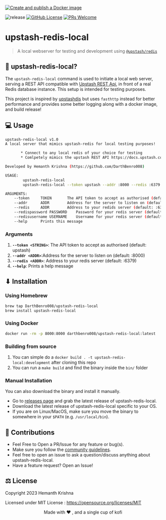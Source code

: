 
[![Create and publish a Docker image](https://github.com/MusifyApp/upstash-redis-local/actions/workflows/publish.yml/badge.svg)](https://github.com/MusifyApp/upstash-redis-local/actions/workflows/publish.yml)

![release](https://img.shields.io/github/v/release/DarthBenro008/upstash-redis-local)
[![GitHub License](https://img.shields.io/github/license/DarthBenro008/upstash-redis-local)](https://github.com/DarthBenro008/upstash-redis-local/blob/master/LICENSE)
[![PRs Welcome](https://img.shields.io/badge/PRs-welcome-brightgreen.svg)](https://github.com/DarthBenro008/upstash-redis-local/issues/new/choose)

# upstash-redis-local

> A local webserver for testing and development using [`@upstash/redis`](https://github.com/upstash/upstash-redis)

## 🤔 upstash-redis-local?

The `upstash-redis-local` command is used to initiate a local web server, serving a REST API compatible with [Upstash REST Api](https://docs.upstash.com/redis/features/restapi), in front of a real Redis database instance. This setup is intended for testing purposes.

This project is inspired by [upstashdis](https://github.com/mna/upstashdis) but uses `fasthttp` instead for better performance and provides some better logging along with a docker image, and build release!

## 💻 Usage

```bash
upstash-redis-local v1.0
A local server that mimics upstash-redis for local testing purposes!

       * Connect to any local redis of your choice for testing
       * Comlpetely mimics the upstash REST API https://docs.upstash.com/redis/features/restapi

Developed by Hemanth Krishna (https://github.com/DarthBenro008)

USAGE:
        upstash-redis-local
        upstash-redis-local --token upstash --addr :8000 --redis :6379

ARGUMENTS:
	--token		TOKEN		The API token to accept as authorised (default: upstash)
	--addr		ADDR		Address for the server to listen on (default: :8000)
	--redis		ADDR		Address to your redids server (default: :6379)
	--redispassword PASSWORD	Password for your redis server (default: "")
	--redisusername USERNAME	Username for your redis server (default: "")
	--help		Prints this message

```

### Arguments

1. **`--token <STRING>`**: The API token to accept as authorised (default: upstash)
2. **`--addr <ADDR>`**:Address for the server to listen on (default: :8000)
3. **`--redis <ADDR>`**: Address to your redis server (default: :6379)
4. **`--help`**: Prints a help message


## ⬇ Installation

### Using Homebrew

```bash
brew tap DarthBenro008/upstash-redis-local
brew install upstash-redis-local
```

### Using Docker

```bash
docker run -rm -p 8000:8000 darthbenro008/upstash-redis-local:latest
```


### Building from source

1. You can simple do a `docker build . -t upstash-redis-local:development` after cloning this repo
2. You can run a `make build` and find the binary inside the `bin/` folder


### Manual Installation

You can also download the binary and install it manually.

- Go to [releases page](https://github.com/DarthBenro008/upstash-redis-local/releases) and grab the latest release of upstash-redis-local.
- Download the latest release of upstash-redis-local specific to your OS.
- If you are on Linux/MacOS, make sure you move the binary to somewhere in your `$PATH` (e.g. `/usr/local/bin`).


## 🤝 Contributions

- Feel Free to Open a PR/Issue for any feature or bug(s).
- Make sure you follow the [community guidelines](https://docs.github.com/en/github/site-policy/github-community-guidelines).
- Feel free to open an issue to ask a question/discuss anything about upstash-redis-local.
- Have a feature request? Open an Issue!


## ⚖ License

Copyright 2023 Hemanth Krishna

Licensed under MIT License : https://opensource.org/licenses/MIT

<p align="center">Made with ❤ , and a single cup of kofi</p>
